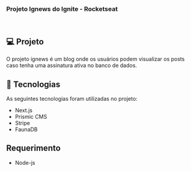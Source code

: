### Projeto Ignews do Ignite - Rocketseat

<br>

## 💻 Projeto

O projeto ignews é um blog onde os usuários podem visualizar os posts caso tenha uma assinatura ativa no banco de dados.


<!-- ![Projeto Ignite](/img/dt-money-curso-rocketseat.png)
![Projeto Ignite](/img/dt-money-modal.png) -->


## 🚀 Tecnologias

As seguintes tecnologias foram utilizadas no projeto:

- Next.js
- Prismic CMS
- Stripe
- FaunaDB

## Requerimento

- Node-js


